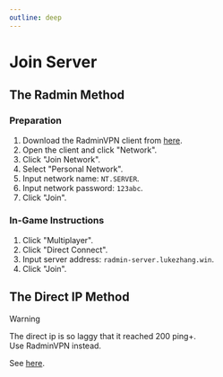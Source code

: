 ```yaml
---
outline: deep
---
```


# Join Server

## The Radmin Method

### Preparation
1. Download the RadminVPN client from [here](/en/get-radmin).
2. Open the client and click "Network".
3. Click "Join Network".
4. Select "Personal Network".
5. Input network name: `NT.SERVER`.
6. Input network password: `123abc`.
7. Click "Join".

### In-Game Instructions
1. Click "Multiplayer".
2. Click "Direct Connect".
3. Input server address: `radmin-server.lukezhang.win`.
4. Click "Join".

## The Direct IP Method

> [!WARNING]
> The direct ip is so laggy that it reached 200 ping+.  
> Use RadminVPN instead.  

See [here](/en/direct-ip).
